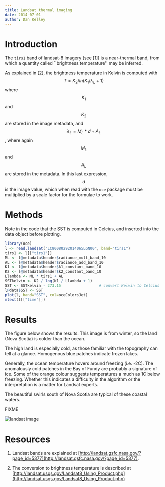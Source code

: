 ```yaml
---
title: Landsat thermal imaging
date: 2014-07-01
author: Dan Kelley
---
```


# Introduction

The `tirs1` band of landsat-8 imagery (see [1]) is a near-thermal band, from
which a quantity called ``brightness temperature'' may be inferred.

As explained in [2], the brightness temperature in Kelvin is computed with
$$T=K_2 / ln(K_1/\lambda_L + 1)$$ where $$K_1$$ and $$K_2$$ are stored in the
image metadata, and $$\lambda_L=M_L*d+A_L$$, where again $$M_L$$ and $$A_L$$
are stored in the metadata.  In this last expression, $$d$$ is the image value,
which when read with the ``oce`` package must be multiplied by a scale factor
for the formulae to work.

# Methods

Note in the code that the SST is computed in Celcius, and inserted into the
data object before plotting.


```R
library(oce)
l <- read.landsat("LC80080292014065LGN00", band="tirs1")
tirs1 <- l[["tirs1"]]
ML <- l@metadata$header$radiance_mult_band_10
AL <- l@metadata$header$radiance_add_band_10
K1 <- l@metadata$header$k1_constant_band_10
K2 <- l@metadata$header$k2_constant_band_10
Llambda <- ML * tirs1 + AL
SSTkelvin <- K2 / log(K1 / Llambda + 1)
SST <- SSTkelvin - 273.15                 # convert Kelvin to Celcius
l@data$SST <- SST
plot(l, band="SST", col=oceColorsJet)
mtext(l[["time"]])
```

# Results

The figure below shows the results.  This image is from winter, so the land
(Nova Scotia) is colder than the ocean.  

The high land is especially cold, as those familiar with the topography can
tell at a glance.  Homogenous blue patches indicate frozen lakes.  

Generally, the ocean temperature hovers around freezing (i.e. -2C).  The
anomalously cold patches in the Bay of Fundy are probably a signature of ice.
Some of the orange colour suggests temperatures a much as 1C below freezing.
Whether this indicates a difficulty in the algorithm or the interpretation is a
matter for Landsat experts.

The beautiful swirls south of Nova Scotia are typical of these coastal waters.

FIXME

![landsat image](https://dankelley.github.io/figs/2014-07-01-landsat.png) 

# Resources

1. Landsat bands are explained at
   [http://landsat.gsfc.nasa.gov/?page_id=5377](http://landsat.gsfc.nasa.gov/?page_id=5377).

2. The conversion to brightness temperature is described at
   [http://landsat.usgs.gov/Landsat8_Using_Product.php](http://landsat.usgs.gov/Landsat8_Using_Product.php)

